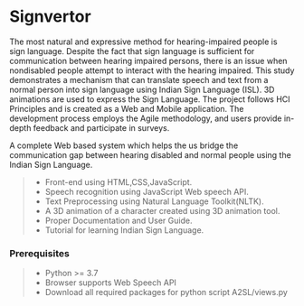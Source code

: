 # Signvertor

The most natural and expressive method for hearing-impaired people is sign language. Despite the fact that sign language is sufficient for communication between hearing impaired persons, there is an issue when nondisabled people attempt to interact with the hearing impaired. This study demonstrates a mechanism that can translate speech and text from a normal person into sign language using Indian Sign Language (ISL). 3D animations are used to express the Sign Language. The project follows HCI Principles and is created as a Web and Mobile application. The development process employs the Agile methodology, and users provide in-depth feedback and participate in surveys.


A complete Web based system which helps the us bridge the communication gap between hearing disabled and normal people using the Indian Sign Language.

>- Front-end using HTML,CSS,JavaScript.
>- Speech recognition using JavaScript Web speech API.
>- Text Preprocessing using Natural Language Toolkit(NLTK).
>- A 3D animation of a character created using 3D animation tool.
>- Proper Documentation and User Guide.
>- Tutorial for learning Indian Sign Language.


### Prerequisites

>- Python >= 3.7
>- Browser supports Web Speech API
>- Download all required packages for python script A2SL/views.py





